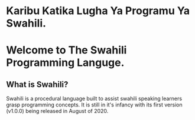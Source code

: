 # Karibu Katika Lugha Ya Programu Ya Swahili.
# Welcome to The Swahili Programming Languge.

## What is Swahili?
Swahili is a procedural language built to assist swahili speaking learners grasp programming concepts. It is still in it's infancy with its first version (v1.0.0) being released in August of 2020. 

